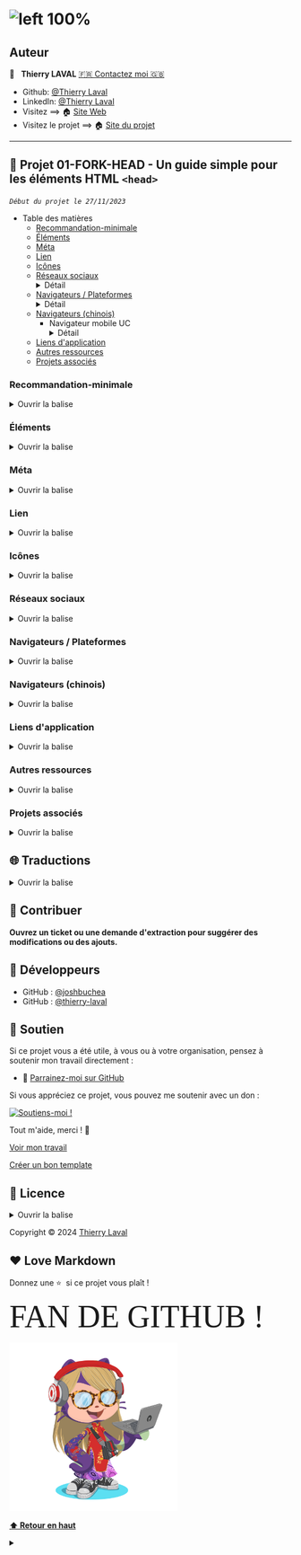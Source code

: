 # ![left 100%](https://raw.githubusercontent.com/thierry-laval/archives/master/images/logo-portfolio.png "Un bien beau logo !")

## Auteur

👤 &nbsp; **Thierry LAVAL** [🇫🇷 Contactez moi 🇬🇧](<contact@thierrylaval.dev>)

* Github: [@Thierry Laval](https://github.com/thierry-laval)
* LinkedIn: [@Thierry Laval](https://www.linkedin.com/in/thierry-laval)
* Visitez ==> 🏠 [Site Web](https://thierrylaval.dev)
* Visitez le projet ==> 🏠 [Site du projet](https://thierry-laval.github.io/01-FORK-HEAD/)

***

## 📎 Projet 01-FORK-HEAD - Un guide simple pour les éléments HTML `<head>`

_`Début du projet le 27/11/2023`_

- Table des matières
  - [Recommandation-minimale](#recommandation-minimale)
  - [Éléments](#éléments)
  - [Méta](#méta)
  - [Lien](#lien)
  - [Icônes](#icônes)
  - [Réseaux sociaux](#réseaux-sociaux)
        <details><summary>Détail</summary>- Facebook Open Graph
          - Twitter Card
          - Confidentialité Twitter
          - Schema org
          - Pinterest
          - Articles instantanés Facebook
          - OEmbed
          - QQ/Wechat
        </details>
  - [Navigateurs / Plateformes](#navigateurs--plateformes)
        <details><summary>Détail</summary>- Apple iOS
        - Google Android
        - Google Chrome
        - Microsoft Internet Explorer
  - [Navigateurs (chinois)](#navigateurs-chinois)
    - Navigateur mobile UC
        <details><summary>Détail</summary>- Navigateur 360
        - Navigateur mobile QQ
        - Navigateur mobile UC
  - [Liens d'application](#liens-dapplication)
  - [Autres ressources](#autres-ressources)
  - [Projets associés](#projets-associés)

### Recommandation-minimale

<details><summary>Ouvrir la balise</summary>

Voici les éléments essentiels pour tout document Web (sites Web/applications) :

```html
<meta charset="utf-8">
<meta name="viewport" content="width=device-width, initial-scale=1">
<!--
Les 2 balises méta ci-dessus *doivent* apparaître en premier dans le <head>
pour garantir systématiquement un rendu correct du document.
Tout autre élément d'en-tête doit apparaître *après* ces balises.
-->
<title>Titre de la page</title>
```

`meta charset` - définit l'encodage du site Web, `utf-8` est la norme

`meta name="viewport"` - paramètres de la fenêtre d'affichage liés à la réactivité mobile

`width=device-width` - utilise la largeur physique de l'appareil (idéal pour les mobiles !)

`initial-scale=1` - le zoom initial, 1 signifie aucun zoom

</details>

### Éléments

<details><summary>Ouvrir la balise</summary>

Les éléments `<head>` valides incluent `meta`, `link`, `title`, `style`, `script`, `noscript` et `base`.

Ces éléments fournissent des informations sur la façon dont un document doit être perçu et rendu par les technologies Web. par exemple les navigateurs, les moteurs de recherche, les robots, etc.

```html
<!--
Définissez l'encodage des caractères pour ce document, de sorte que
tous les caractères dans l'espace UTF-8 (comme les emoji)
soient rendus correctement. -->
<meta charset="utf-8">

<!-- Définir le titre du document -->
<title>Titre de la page</title>

<!-- Définir l'URL de base pour toutes les URL relatives dans le document -->
<base href="https://example.com/page.html">

<!-- Lien vers un fichier CSS externe -->
<link rel="stylesheet" href="styles.css">

<!-- Utilisé pour ajouter du CSS dans le document -->
<style>
/* ... */
</style>

<!-- Balises JavaScript et sans JavaScript -->
<script src="script.js"></script>
<script>
// fonction(s) à placer ici
</script>
<noscript>
<!-- Aucune alternative JS -->
</noscript>
```

</details>

### Méta

<details><summary>Ouvrir la balise</summary>

```html
<!--
Les 2 éléments suivants Les balises méta *doivent* apparaître en premier dans le <head>
pour garantir un rendu correct du document.
Tout autre élément d'en-tête doit apparaître *après* ces balises.
-->
<meta charset="utf-8">
<meta name="viewport" content="width=device-width, initial-scale=1">

<!--
Permet de contrôler l'endroit d'où les ressources sont chargées.
Placez-la le plus tôt possible dans le <head>, car la balise
ne s'applique qu'aux ressources déclarées après elle.
-->
<meta http-equiv="Content-Security-Policy" content="default-src 'self'">

<!-- Nom de l'application Web (ne doit être utilisé que si le site Web est utilisé comme une application) -->
<meta name="application-name" content="Application Name">

<!-- Couleur du thème pour Chrome, Firefox OS et Opera -->
<meta name="theme-color" content="#4285f4">

<!-- Brève description du document (limite à 150 caractères) -->
<!-- Ce contenu *peut* être utilisé dans le cadre des résultats des moteurs de recherche. -->
<meta name="description" content="Une description de la page">

<!-- Contrôler le comportement de l'exploration et de l'indexation des moteurs de recherche -->
<meta name="robots" content="index,follow"><!-- Tous les moteurs de recherche -->
<meta name="googlebot" content="index,follow"><!-- Spécifique à Google -->

<!-- Indique à Google de ne pas afficher la zone de recherche des liens de site -->
<meta name="google" content="nositelinkssearchbox">

<!-- Indique à Google de ne pas fournir de traduction pour ce document -->
<meta name="google" content="notranslate">

<!-- Vérifier la propriété du site Web -->
<meta name="google-site-verification" content="verification_token"><!-- Google Search Console -->
<meta name="yandex-verification" content="verification_token"><!-- Yandex Webmasters -->
<meta name="msvalidate.01" content="verification_token"><!-- Centre pour les webmasters Bing -->
<meta name="alexaVerifyID" content="verification_token"><!-- Console Alexa -->
<meta name="p:domain_verify" content="code_from_pinterest"><!-- Console Pinterest-->
<meta name="norton-safeweb-site-verification" content="norton_code"><!-- Norton Safe Web -->

<!-- Identifiez le logiciel utilisé pour créer le document (c.-à-d. - WordPress, Dreamweaver) -->
<meta name="generator" content="program">

<!-- Brève description du sujet de votre document -->
<meta name="subject" content="your document's subject">

<!-- Donne une classification générale par âge en fonction du contenu du document -->
<meta name="rating" content="General">

<!-- Permet de contrôler la manière dont les informations de référence sont transmises -->
<meta name="referrer" content="no-referrer">

<!-- Désactive la détection et le formatage automatiques des numéros de téléphone possibles -->
<meta name="format-detection" content="telephone=no">

<!-- Désactive complètement la prélecture DNS en la définissant sur « off » -->
<meta http-equiv="x-dns-prefetch-control" content="off">

<!-- Spécifie le document à afficher dans un cadre spécifique -->
<meta http-equiv="Window-Target" content="_value">

<!-- Balises géographiques -->
<meta name="ICBM" content="latitude, longitude">
<meta name="geo.position" content="latitude;longitude">
<meta name="geo.region" content="country[-state]"><!-- Code de pays (ISO 3166-1) : obligatoire, code d'état (ISO 3166-2) : facultatif ; par ex. content="US" / content="US-NY" -->
<meta name="geo.placename" content="city/town"><!-- par ex. content="New York City" -->

<!-- Monétisation Web https://webmonetization.org/docs/getting-started -->
<meta name="monetization" content="$paymentpointer.example">
```

- 📖 [Balises méta que Google comprend](https://support.google.com/webmasters/answer/79812?hl=en)
- 📖 [WHATWG Wiki : MetaExtensions](https://wiki.whatwg.org/wiki/MetaExtensions)
- 📖 [ICBM sur Wikipédia](https://en.wikipedia.org/wiki/ICBM_address#Modern_use)
- 📖 [Géolocalisation sur Wikipédia](https://en.wikipedia.org/wiki/Géolocalisation#HTML_pages)

</details>

### Lien

<details><summary>Ouvrir la balise</summary>

```html
<!-- Pointe vers une feuille de style externe -->
<link rel="stylesheet" href="https://example.com/styles.css">

<!-- Aide à éviter les problèmes de contenu dupliqué -->
<link rel="canonical" href="https://example.com/article/?page=2">

<!-- Lien vers une version HTML AMP du document actuel -->
<link rel="amphtml" href="https://example.com/path/to/amp-version.html">

<!-- Lien vers un fichier JSON qui spécifie les informations d'identification « d'installation » pour les applications Web -->
<link rel="manifest" href="manifest.json">

<!-- Lien vers des informations sur le ou les auteurs du document -->
<link rel="author" href="humans.txt">

<!-- Fait référence à une déclaration de droits d'auteur qui s'applique au contexte du lien -->
<link rel="license" href="copyright.html">

<!-- Donne une référence à un emplacement dans votre document qui peut être dans une autre langue -->
<link rel="alternate" href="https://es.example.com/" hreflang="es">

<!-- Fournit des informations sur un auteur ou une autre personne -->
<link rel="me" href="https://google.com/profiles/thenextweb" type="text/html">
<link rel="me" href="mailto:name@example.com">
<link rel="me" href="sms:+15035550125">

<!-- Liens vers un document qui décrit une collection d'enregistrements, de documents ou d'autres éléments d'intérêt historique -->
<link rel="archives" href="https://example.com/archives/">

<!-- Liens vers une ressource de niveau supérieur dans une structure hiérarchique -->
<link rel="index" href="https://example.com/article/">

<!-- Fournit une auto-référence - utile lorsque le document a plusieurs références possibles -->
<link rel="self" type="application/atom+xml" href="https://example.com/atom.xml">

<!-- Les premier, dernier, précédent et suivant documents d'une série de documents, respectivement -->
<link rel="first" href="https://example.com/article/">
<link rel="last" href="https://example.com/article/?page=42">
<link rel="prev" href="https://example.com/article/?page=1">
<link rel="next" href="https://example.com/article/?page=3">

<!-- Utilisé lorsqu'un service tiers est utilisé pour maintenir un blog -->
<link rel="EditURI" href="https://example.com/xmlrpc.php?rsd" type="application/rsd+xml" title="RSD">

<!-- Forme un commentaire automatisé lorsqu'un autre blog WordPress crée un lien vers votre blog ou votre article WordPress -->
<link rel="pingback" href="https://example.com/xmlrpc.php">

<!-- Notifie une URL lorsque vous créez un lien vers celle-ci sur votre document -->
<link rel="webmention" href="https://example.com/webmention">

<!-- Permet de publier sur votre propre domaine à l'aide d'un client Micropub -->
<link rel="micropub" href="https://example.com/micropub">

<!-- Ouvrir la recherche -->
<link rel="search" href="/open-search.xml" type="application/opensearchdescription+xml" title="Titre de la recherche">

<!-- Flux -->
<link rel="alternate" href="https://feeds.feedburner.com/example" type="application/rss+xml" title="RSS">
<link rel="alternate" href="https://example.com/feed.atom" type="application/atom+xml" title="Atom 0.3">

<!-- Prélecture, préchargement, prénavigation -->
<!-- Plus d'infos : https://css-tricks.com/prefetching-preloading-prebrowsing/ -->
<link rel="dns-prefetch" href="//example.com/">
<link rel="preconnect" href="https://www.example.com/">
<link rel="prefetch" href="https://www.example.com/">
<link rel="prerender" href="https://example.com/">
<link rel="preload" href="image.png" as="image">
```

- 📖 [Relations de liens](https://www.iana.org/assignments/link-relations/link-relations.xhtml)

</details>

### Icônes

<details><summary>Ouvrir la balise</summary>

```html
<!-- Pour IE 10 et inférieur -->
<!-- Placez favicon.ico dans le répertoire racine - aucune balise n'est nécessaire -->

<!-- Icône dans la résolution la plus élevée dont nous avons besoin -->
<link rel="icon" sizes="192x192" href="/path/to/icon.png">

<!-- Icône Apple Touch (réutilisation de l'icône 192px.png) -->
<link rel="apple-touch-icon" href="/path/to/apple-touch-icon.png">

<!-- Icône d'onglet épinglé Safari -->
<link rel="mask-icon" href="/path/to/icon.svg" color="blue">
```

- 📖 [Tout sur les favicons (et les icônes tactiles)](https://bitsofco.de/all-about-favicons-and-touch-icons/)
- 📖 [Création d'icônes d'onglets épinglés](https://developer.apple.com/library/content/documentation/AppleApplications/Reference/SafariWebContent/pinnedTabs/pinnedTabs.html)
- 📖 [Aide-mémoire sur les favicons](https://github.com/audreyr/favicon-cheat-sheet)
- 📖 [Icônes et couleurs du navigateur](https://developers.google.com/web/fundamentals/design-and-ux/browser-customization/)

</details>

### Réseaux sociaux

<details><summary>Ouvrir la balise</summary>

#### Facebook Open Graph

La plupart du contenu est partagé sur Facebook en tant qu'URL, il est donc important de marquer votre site Web avec des balises Open Graph pour contrôler la façon dont votre contenu apparaît sur Facebook. [En savoir plus sur le balisage Open Graph de Facebook](https://developers.facebook.com/docs/sharing/webmasters#markup)

```html
<meta property="fb:app_id" content="123456789">
<meta property="og:url" content="https://example.com/page.html">
<meta property="og:type" content="website">
<meta property="og:title" content="Titre du contenu">
<meta property="og:image" content="https://example.com/image.jpg">
<meta property="og:image:alt" content="Une description du contenu de l'image (pas une légende)">
<meta property="og:description" content="Description ici">
<meta property="og:site_name" content="Nom du site">
<meta property="og:locale" content="en_US">
<meta property="article:author" content="">
```

- 📖 [Protocole Open Graph](http://ogp.me/)
- 🛠 Testez votre page avec le [Facebook Sharing Debugger](https://developers.facebook.com/tools/debug/)

#### Twitter Card
> Avec Twitter Cards, vous pouvez joindre des photos, des vidéos et des expériences multimédias riches aux Tweets, contribuant ainsi à générer du trafic vers votre site Web. [En savoir plus sur les cartes Twitter](https://developer.twitter.com/en/docs/tweets/optimize-with-cards/overview/abouts-cards)

```html
<meta name="twitter:card" content="summary">
<meta name="twitter:site" content="@site_account">
<meta name="twitter:creator" content="@individual_account">
<meta name="twitter:url" content="https://example.com/page.html">
<meta name="twitter:title" content="Titre du contenu">
<meta name="twitter:description" content="Description du contenu inférieure à 200 caractères">
<meta name="twitter:image" content="https://example.com/image.jpg">
<meta name="twitter:image:alt" content="Une description textuelle de l'image transmettant la nature essentielle d'une image aux utilisateurs malvoyants. Maximum 420 caractères.">
```

- 📖 [Démarrage avec les cartes — Développeurs Twitter](https://dev.twitter.com/cards/getting-started)
- 🛠 Testez votre page avec le [Twitter Card Validator](https://cards-dev.twitter.com/validator)

#### Confidentialité Twitter
Si vous intégrez des tweets sur votre site Web, Twitter peut utiliser les informations de votre site pour adapter le contenu et les suggestions aux utilisateurs de Twitter. [En savoir plus sur les options de confidentialité de Twitter](https://dev.twitter.com/web/overview/privacy#what-privacy-options-do-website-publishers-have).
```html
<!-- interdire à Twitter d'utiliser les informations de votre site à des fins de personnalisation -->
<meta name="twitter:dnt" content="on">
```

#### Schema org

```html
<html lang="" itemscope itemtype="https://schema.org/Article">
<head>
<link rel="author" href="">
<link rel="publisher" href="">
<meta itemprop="name" content="Content Title">
<meta itemprop="description" content="Content description less than 200 characters">
<meta itemprop="image" content="https://example.com/image.jpg">
```

**Remarque :** ces balises méta nécessitent que les attributs `itemscope` et `itemtype` soient ajoutés à la balise `<html>`.

- 📖 [Mise en route - schema.org](https://schema.org/docs/gs.html)
- 🛠 Testez votre page avec le [Test des résultats enrichis](https://search.google.com/test/rich-results)

#### Pinterest

Pinterest vous permet d'empêcher les gens d'enregistrer des éléments de votre site Web, selon [leur centre d'aide](https://help.pinterest.com/en/business/article/prevent-saves-to-pinterest-from-your-site). La `description` est facultative.

```html
<meta name="pinterest" content="nopin" description="Désolé, vous ne pouvez pas enregistrer depuis mon site Web !">
```

#### Articles instantanés Facebook

```html
<meta charset="utf-8">
<meta property="op:markup_version" content="v1.0">

<!-- L'URL de la version Web de votre article -->
<link rel="canonical" href="https://example.com/article.html">

<!-- Le style à utiliser pour cet article -->
<meta property="fb:article_style" content="myarticlestyle">
```

- 📖 [Création d'articles - Articles instantanés](https://developers.facebook.com/docs/instant-articles/guides/articlecreate)
- 📖 [Exemples de code - Articles instantanés](https://developers.facebook.com/docs/instant-articles/reference)

#### OEmbed

```html
<link rel="alternate" type="application/json+oembed"
href="https://example.com/services/oembed?url=http%3A%2F%2Fexample.com%2Ffoo%2F&amp;format=json"
title="Profil oEmbed : JSON">
<link rel="alternate" type="text/xml+oembed"
href="https://example.com/services/oembed?url=http%3A%2F%2Fexample.com%2Ffoo%2F&amp;format=xml"
title="Profil oEmbed : XML">
```

- 📖 [Format oEmbed](https://oembed.com/)

#### QQ/Wechat

Les utilisateurs qui partagent des pages Web avec qq wechat auront un message formaté

```html
<meta itemprop="name" content="share title">
<meta itemprop="image" content="http://imgcache.qq.com/qqshow/ac/v4/global/logo.png">
<meta name="description" itemprop="description" content="share content">
```
- 📖 [Documents sur le format du code](http://open.mobile.qq.com/api/mqq/index#api:setShareInfo)

</details>

### Navigateurs / Plateformes

<details><summary>Ouvrir la balise</summary>

#### Apple iOS

```html
<!-- Bannière d'application intelligente -->
<meta name="apple-itunes-app" content="app-id=APP_ID,affiliate-data=AFFILIATE_ID,app-argument=SOME_TEXT">

<!-- Désactiver la détection et le formatage automatiques des numéros de téléphone possibles -->
<meta name="format-detection" content="telephone=no">

<!-- Icône de lancement (180x180px ou plus) -->
<link rel="apple-touch-icon" href="/path/to/apple-touch-icon.png">

<!-- Image de l'écran de lancement -->
<link rel="apple-touch-startup-image" href="/path/to/launch.png">

<!-- Titre de l'icône de lancement -->
<meta name="apple-mobile-web-app-title" content="Titre de l'application">

<!-- Activer le mode autonome (plein écran) -->
<meta name="apple-mobile-web-app-capable" content="yes">

<!-- Apparence de la barre d'état (n'a aucun effet sauf si le mode autonome est activé) -->
<meta name="apple-mobile-web-app-status-bar-style" content="black">

<!-- Lien profond vers l'application iOS -->
<meta name="apple-itunes-app" content="app-id=APP-ID, app-argument=http/url-sample.com">
<link rel="alternate" href="ios-app://APP-ID/http/url-sample.com">
```

- 📖 [Configuration des applications Web](https://developer.apple.com/library/content/documentation/AppleApplications/Reference/SafariWebContent/ConfiguringWebApplications/ConfiguringWebApplications.html)

#### Google Android

```html
<meta name="theme-color" content="#E64545">

<!-- Ajouter à l'écran d'accueil -->
<meta name="mobile-web-app-capable" content="yes">
<!-- Plus d'informations : https://developer.chrome.com/multidevice/android/installtohomescreen -->

<!-- Lien profond vers l'application Android -->
<meta name="google-play-app" content="app-id=package-name">
<link rel="alternate" href="android-app://package-name/http/url-sample.com">
```

#### Google Chrome

```html
<link rel="chrome-webstore-item" href="https://chrome.google.com/webstore/detail/APP_ID">

<!-- Désactiver l'invite de traduction -->
<meta name="google" content="notranslate">
```

#### Microsoft Internet Explorer

```html
<!-- Forcer IE 8/9/10 à utiliser son dernier moteur de rendu -->
<meta http-equiv="x-ua-compatible" content="ie=edge">

<!-- Désactiver la détection et le formatage automatiques des numéros de téléphone possibles par l'extension de navigateur Skype Toolbar -->
<meta name="skype_toolbar" content="skype_toolbar_parser_compatible">

<!-- Windows Tiles -->
<meta name="msapplication-config" content="/browserconfig.xml">
```

Balisage XML minimal requis pour `browserconfig.xml` :

```xml
<?xml version="1.0" encoding="utf-8"?>
<browserconfig>
<msapplication>
<tile>
<square70x70logo src="small.png"/>
<square150x150logo src="medium.png"/>
<wide310x150logo src="wide.png"/>
<square310x310logo src="large.png"/>
</tile>
</msapplication>
</browserconfig>
```

- 📖 Schéma de configuration du navigateur [référence](https://msdn.microsoft.com/en-us/library/dn320426.aspx)

**[⬆ retour en haut](#auteur)**

</details>

### Navigateurs (chinois)

<details><summary>Ouvrir la balise</summary>

#### Navigateur 360

```html
<!-- Sélectionner l'ordre du moteur de rendu -->
<meta name="renderer" content="webkit|ie-comp|ie-stand">
```

#### Navigateur mobile QQ

```html
<!-- Verrouille l'écran dans l'orientation spécifiée -->
<meta name="x5-orientation" content="paysage/portrait">

<!-- Afficher ce document en plein écran -->
<meta name="x5-fullscreen" content="true">

<!-- Le document s'affichera en « mode application » (plein écran, etc.) -->
<meta name="x5-page-mode" content="app">
```

#### Navigateur mobile UC

```html
<!-- Verrouille l'écran dans l'orientation spécifiée -->
<meta name="screen-orientation" content="landscape/portrait">

<!-- Afficher ce document en plein écran -->
<meta name="full-screen" content="yes">

<!-- Le navigateur UC affichera les images même en "mode texte" -->
<meta name="imagemode" content="force">

<!-- Le document s'affichera en "mode application" (plein écran, interdiction des gestes, etc.) -->
<meta name="browsermode" content="application">

<!-- Désactiver le "mode nuit" du navigateur UC pour ce document -->
<meta name="nightmode" content="disable">

<!-- Simplifier le document pour réduire le transfert de données -->
<meta name="layoutmode" content="fitscreen">

<!-- Désactiver la fonction du navigateur UC de "mise à l'échelle de la police lorsqu'il y a beaucoup de mots dans ce document" -->
<meta name="wap-font-scale" content="no">
```

- 📖 [Documents du navigateur UC](https://www.uc.cn/download/UCBrowser_U3_API.doc)

**[⬆ retour en haut](#auteur)**

</details>

### Liens d'application

<details><summary>Ouvrir la balise</summary>

```html
<!-- iOS -->
<meta property="al:ios:url" content="applinks://docs">
<meta property="al:ios:app_store_id" content="12345">
<meta property="al:ios:app_name" content="Liens d'application">

<!-- Android -->
<meta property="al:android:url" content="applinks://docs">
<meta property="al:android:app_name" content="Liens d'application">
<meta property="al:android:package" content="org.applinks">

<!-- Web fall back -->
<meta property="al:web:url" content="https://applinks.org/documentation">
```

- 📖 [Liens d'application](https://developers.facebook.com/docs/applinks)

</details>

### Autres ressources

<details><summary>Ouvrir la balise</summary>

- 📖 [Documents HTML5 Boilerplate : Le HTML](https://github.com/h5bp/html5-boilerplate/blob/master/dist/doc/html.md)
- 📖 [Documents HTML5 Boilerplate : Étendre et personnaliser](https://github.com/h5bp/html5-boilerplate/blob/master/dist/doc/extend.md)

</details>

### Projets associés

<details><summary>Ouvrir la balise</summary>

- [Atom HTML Head Snippets](https://github.com/joshbuchea/atom-html-head-snippets) - Paquet Atom pour les extraits `HEAD`
- [Sublime Text HTML Head Snippets](https://github.com/marcobiedermann/sublime-head-snippets) - Paquet Sublime Text pour les extraits `HEAD`
- [head-it](https://github.com/hemanth/head-it) - Interface CLI pour les extraits `HEAD`
- [vue-head](https://github.com/ktquez/vue-head) - Manipulation des méta-informations de la balise `HEAD` pour Vue.js

</details>

## 🌐 Traductions

<details><summary>Ouvrir la balise</summary>

- 🇫🇷 [Français](https://github.com/thierry-laval/01-FORK-HEAD)
- 🇮🇩 [Bahasa](https://github.com/rijdz/HEAD)
- 🇧🇷 [Portugais brésilien](https://github.com/Webschool-io/HEAD)
- 🇨🇳 [Chinois (simplifié)](https://github.com/Amery2010/HEAD)
- 🇩🇪 [Allemand](https://github.com/Shidigital/HEAD)
- 🇮🇹 [Italien](https://github.com/Fakkio/HEAD)
- 🇯🇵 [Japonais](https://coliss.com/articles/build-websites/operation/work/collection-of-html-head-elements.html)
- 🇰🇷 [Coréen](https://github.com/Lutece/HEAD)
- 🇷🇺 [Russe/Русский](https://github.com/Konfuze/HEAD)
- 🇪🇸 [Espagnol](https://github.com/alvaroadlf/HEAD)
- 🇹🇷 [Turc/Türkçe](https://github.com/mkg0/HEAD)

</details>

## 🤝 Contribuer

**Ouvrez un ticket ou une demande d'extraction pour suggérer des modifications ou des ajouts.**

## 👤 Développeurs

* GitHub : [@joshbuchea](https://github.com/joshbuchea)
* GitHub : [@thierry-laval](https://github.com/thierry-laval)

## 💛 Soutien

Si ce projet vous a été utile, à vous ou à votre organisation, pensez à soutenir mon travail directement :

- 💛 [Parrainez-moi sur GitHub](https://github.com/sponsors/thierry-laval)

Si vous appréciez ce projet, vous pouvez me soutenir avec un don :

<a href="https://paypal.me/thierrylaval01?country.x=FR&locale.x=fr_FR" target="_blank"><img src="https://www.paypalobjects.com/digitalassets/c/website/logo/full-text/pp_fc_hl.svg" alt="Soutiens-moi !" height="35" width="150"></a>

Tout m'aide, merci ! 🙏

[Voir mon travail](https://github.com/thierry-laval)

[Créer un bon template](https://github.com/thierry-laval/P22-template-pour-un-readme)

## 📝 Licence

<details><summary>Ouvrir la balise</summary>

[![CC0](https://i.creativecommons.org/p/zero/1.0/88x31.png)](https://creativecommons.org/publicdomain/zero/1.0/)

"Dans la mesure permise par la législation, [Josh Buchea](http://joshbuchea.com) renonce à tous les droits d'auteur et droits connexes ou relatifs à ce travail."

</details>

Copyright © 2024 [Thierry Laval](https://thierrylaval.dev)

## &hearts; Love Markdown

Donnez une ⭐️ &nbsp;si ce projet vous plaît !

<span style="font-family:Papyrus; font-size:4em;">FAN DE GITHUB !</span>

<!-- [This is an image](https://myoctocat.com/assets/images/base-octocat.svg) -->

<a href="url"><img src="https://github.com/thierry-laval/P00-mes-archives/blob/master/images/octocat-oley.png" height="300"></a>

**[⬆ Retour en haut](#auteur)** <br>


<details><summary> </summary></details>